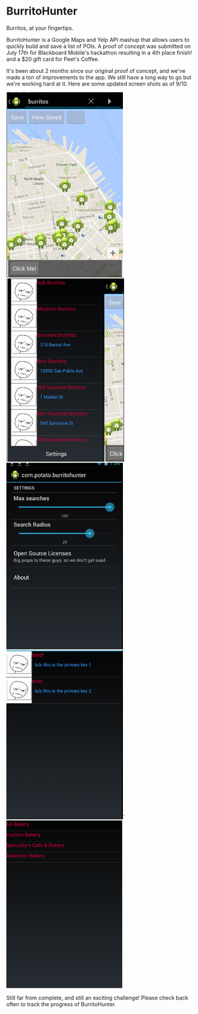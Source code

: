 BurritoHunter
=============

Burritos, at your fingertips.  

BurritoHunter is a Google Maps and Yelp API mashup that allows users to quickly build and save a list of POIs.  A proof of concept was submitted on July 17th for Blackboard Mobile's hackathon resulting in a 4th place finish!  and a $20 gift card for Peet's Coffee.  

It's been about 2 months since our original proof of concept, and we've made a ton of improvements to the app.  We still have a long way to go but we're working hard at it.  Here are some updated screen shots as of 9/10.

![search](https://github.com/schyau/burritohunter/blob/master/previews/910/search.png?raw=true)
![slidingmenu](https://github.com/schyau/burritohunter/blob/master/previews/910/slidingmenu.png?raw=true)
![settings](https://github.com/schyau/burritohunter/blob/master/previews/910/settings.png?raw=true)
![lists](https://github.com/schyau/burritohunter/blob/master/previews/910/lists.png?raw=true)`
![list](https://github.com/schyau/burritohunter/blob/master/previews/910/list.png?raw=true)

Still far from complete, and still an exciting challenge!  Please check back often to track the progress of BurritoHunter.
